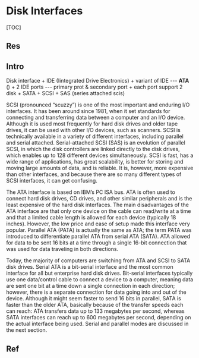 # Disk Interfaces

[TOC]


## Res


## Intro
 Disk interface
	+ IDE (Iintegrated Drive Electronics)
		+ variant of IDE --- **ATA** ()
		+ 2 IDE ports --- primary prot & secondary port
		+ each port support 2 disk
	+ SATA
	+ SCSI
	+ SAS (series attached scis)

SCSI (pronounced “scuzzy”) is one of the most important and enduring I/O interfaces. It has been around since 1981, when it set standards for connecting and transferring data between a computer and an I/O device. Although it is used most frequently for hard disk drives and older tape drives, it can be used with other I/O devices, such as scanners. SCSI is technically available in a variety of different interfaces, including parallel and serial attached. Serial-attached SCSI (SAS) is an evolution of parallel SCSI, in which the disk controllers are linked directly to the disk drives, which enables up to 128 different devices simultaneously. SCSI is fast, has a wide range of applications, has great scalability, is better for storing and moving large amounts of data, and is reliable. It is, however, more expensive than other interfaces, and because there are so many different types of SCSI interfaces, it can get confusing.


The ATA interface is based on IBM’s PC ISA bus. ATA is often used to connect hard disk drives, CD drives, and other similar peripherals and is the least expensive of the hard disk interfaces. The main disadvantages of the ATA interface are that only one device on the cable can read/write at a time and that a limited cable length is allowed for each device (typically 18 inches). However, the low price and ease of setup made this interface very popular. Parallel ATA (PATA) is actually the same as ATA; the term PATA was introduced to differentiate parallel ATA from serial ATA (SATA). ATA allowed for data to be sent 16 bits at a time through a single 16-bit connection that was used for data traveling in both directions.

Today, the majority of computers are switching from ATA and SCSI to SATA disk drives. Serial ATA is a bit-serial interface and the most common interface for all but enterprise hard disk drives. Bit-serial interfaces typically use one data/control cable to connect a device to a computer, meaning data are sent one bit at a time down a single connection in each direction; however, there is a separate connection for data going into and out of the device. Although it might seem faster to send 16 bits in parallel, SATA is faster than the older ATA, basically because of the transfer speeds each can reach: ATA transfers data up to 133 megabytes per second, whereas SATA interfaces can reach up to 600 megabytes per second, depending on the actual interface being used. Serial and parallel modes are discussed in the next section.



## Ref

